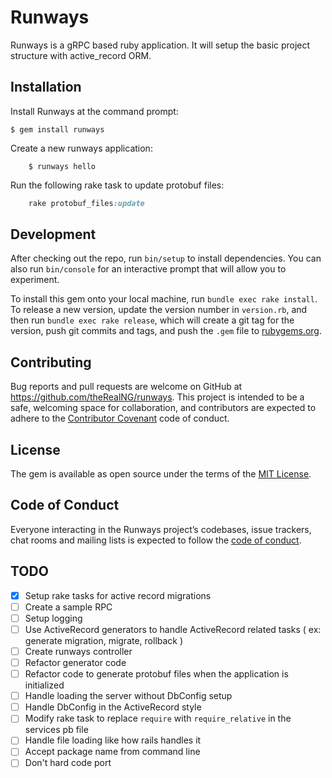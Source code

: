 # Runways

Runways is a gRPC based ruby application. It will setup the basic project structure with active_record ORM.

## Installation

Install Runways at the command prompt:

    $ gem install runways

Create a new runways application:

		$ runways hello

Run the following rake task to update protobuf files:
```ruby
	rake protobuf_files:update
```
## Development

After checking out the repo, run `bin/setup` to install dependencies. You can also run `bin/console` for an interactive prompt that will allow you to experiment.

To install this gem onto your local machine, run `bundle exec rake install`. To release a new version, update the version number in `version.rb`, and then run `bundle exec rake release`, which will create a git tag for the version, push git commits and tags, and push the `.gem` file to [rubygems.org](https://rubygems.org).

## Contributing

Bug reports and pull requests are welcome on GitHub at https://github.com/theRealNG/runways. This project is intended to be a safe, welcoming space for collaboration, and contributors are expected to adhere to the [Contributor Covenant](http://contributor-covenant.org) code of conduct.

## License

The gem is available as open source under the terms of the [MIT License](https://opensource.org/licenses/MIT).

## Code of Conduct

Everyone interacting in the Runways project’s codebases, issue trackers, chat rooms and mailing lists is expected to follow the [code of conduct](https://github.com/[USERNAME]/runways/blob/master/CODE_OF_CONDUCT.md).

## TODO
- [x] Setup rake tasks for active record migrations
- [ ] Create a sample RPC
- [ ] Setup logging
- [ ] Use ActiveRecord generators to handle ActiveRecord related tasks ( ex: generate migration, migrate, rollback )
- [ ] Create runways controller
- [ ] Refactor generator code
- [ ] Refactor code to generate protobuf files when the application is initialized
- [ ] Handle loading the server without DbConfig setup
- [ ] Handle DbConfig in the ActiveRecord style
- [ ] Modify rake task to replace `require` with `require_relative` in the services pb file
- [ ] Handle file loading like how rails handles it
- [ ] Accept package name from command line
- [ ] Don't hard code port

